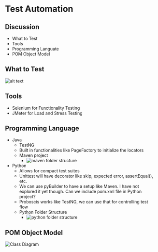 # Test Automation

## Discussion
* What to Test
* Tools
* Programming Languate
* POM Object Model

## What to Test
![alt text](https://raw.githubusercontent.com/amitsaran/plantuml/master/what_to_test.png)

## Tools
* Selenium for Functionality Testing
* JMeter for Load and Stress Testing

## Programming Language
* Java
  * TestNG
  * Built in functionalities like PageFactory to initialize the locators
  * Maven project
    * ![maven folder structure](http://www.plantuml.com/plantuml/png/1S5H4i8m20JGg-W13FzUfeCfsZWXT61Nhz_txcFroTsOytO0Ppr5Kl_jCt3mnRBiiM0BhOTBiNn07n1OGObmnOWbhWLB-UfFjtVCtN8h93kOraxwl000)
* Python
  * Allows for compact test suites
  * Unittest will have decorator like skip, expected error, assertEqual(), etc.
  * We can use pyBuilder to have a setup like Maven. I have not explored it yet though. Can we include pom.xml file in Python project?
  * Proboscis works like TestNG, we can use that for controlling test flow
  * Python Folder Structure
    * ![python folder structure](http://www.plantuml.com/plantuml/png/5SsnhK8n30NG_a_n6O2uftgRF9d4a4Y97TdNGcmFLASyHu0TkURVPMYTsIHz_dTWnut8-LMU0ptl6UBL5A8erHP5nXhWAmWIu8GjnZ2bnG5nsczqq_DXiucV0S-AT2dxLnsYxUi7)

## POM Object Model 
 ![Class Diagram](http://www.plantuml.com/plantuml/png/TP712i8m38RlFaLVO7i04HaUXaTHNo1sSHQt3ffCFFZmMeKG5jl33l_th_bA6c98F8_3odsE7u38dP6u3K-U4wgqHVQt3XXEc1x1_v3YEo0yGAz_sK_ZCZfY7uWJS9YYeCNiV5EEyf70hLrrJLDaZDrVU05_Bx6iJQAjPob57PSryqVUwZQlgbBFDCZUeyronLfONBQHRbrlzTuiBAzF2tohnaRFbvQHQZ1sypYy0G00)
